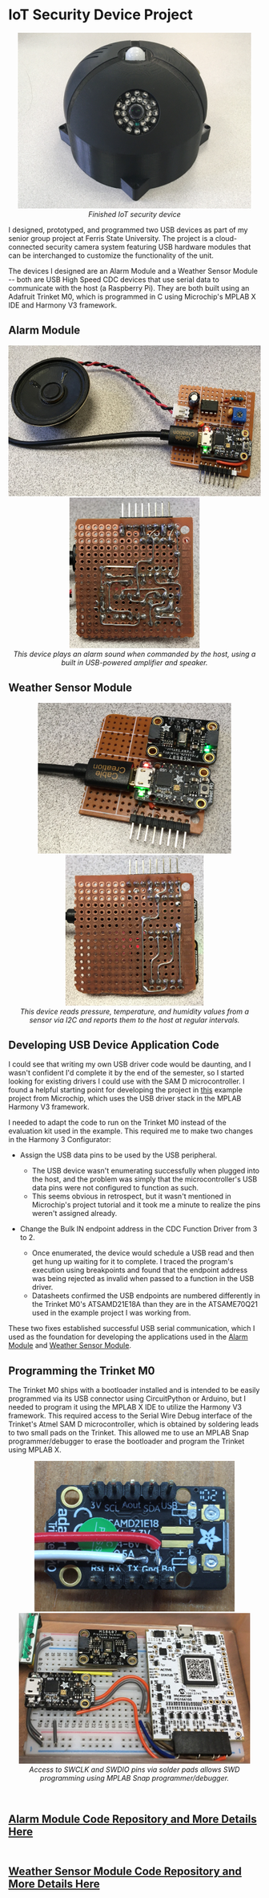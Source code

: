 # IoT Security Device Project
<p align="center">
<img src="https://github.com/andyroggenbuck/IoT-Security-Device/blob/main/images/Finished%20Device.jpg" height="350"><br/>
<i>Finished IoT security device</i></p>


I designed, prototyped, and programmed two USB devices as part of my senior group project at Ferris State University. The project is a cloud-connected security camera system featuring USB hardware modules that can be interchanged to customize the functionality of the unit.  

The devices I designed are an Alarm Module and a Weather Sensor Module -- both are USB High Speed CDC devices that use serial data to communicate with the host (a Raspberry Pi). They are both built using an Adafruit Trinket M0, which is programmed in C using Microchip's MPLAB X IDE and Harmony V3 framework.

## Alarm Module  
<p align="center">
<img src="https://github.com/andyroggenbuck/IoT-Security-Device/blob/main/images/Alarm%20Module%20Top%20Side.jpg" height="300"> <img src="https://github.com/andyroggenbuck/IoT-Security-Device/blob/main/images/Alarm%20Module%20Underside.jpg" height="300"><br/>
<i>This device plays an alarm sound when commanded by the host, using a built in USB-powered amplifier and speaker.</i></p>  

## Weather Sensor Module  
<p align="center">
<img src="https://github.com/andyroggenbuck/IoT-Security-Device/blob/main/images/Weather%20Module%20Top%20Side.jpg" height="300"> <img src="https://github.com/andyroggenbuck/IoT-Security-Device/blob/main/images/Weather%20Module%20Underside.jpg" height="300"><br/>
<i>This device reads pressure, temperature, and humidity values from a sensor via I2C and reports them to the host at regular intervals.</i></p>  

## Developing USB Device Application Code
I could see that writing my own USB driver code would be daunting, and I wasn't confident I'd complete it by the end of the semester, so I started looking for existing drivers I could use with the SAM D microcontroller. I found a helpful starting point for developing the project in [this](https://microchipdeveloper.com/harmony3:usb-getting-started-training-module) example project from Microchip, which uses the USB driver stack in the MPLAB Harmony V3 framework.

I needed to adapt the code to run on the Trinket M0 instead of the evaluation kit used in the example. This required me to make two changes in the Harmony 3 Configurator:

- Assign the USB data pins to be used by the USB peripheral.
  - The USB device wasn't enumerating successfully when plugged into the host, and the problem was simply that the microcontroller's USB data pins were not configured to function as such.
  - This seems obvious in retrospect, but it wasn't mentioned in Microchip's project tutorial and it took me a minute to realize the pins weren't assigned already.

- Change the Bulk IN endpoint address in the CDC Function Driver from 3 to 2.
  - Once enumerated, the device would schedule a USB read and then get hung up waiting for it to complete. I traced the program's execution using breakpoints and found that the endpoint address was being rejected as invalid when passed to a function in the USB driver.
  - Datasheets confirmed the USB endpoints are numbered differently in the Trinket M0's ATSAMD21E18A than they are in the ATSAME70Q21 used in the example project I was working from.

These two fixes established successful USB serial communication, which I used as the foundation for developing the applications used in the [Alarm Module](https://github.com/andyroggenbuck/USB-Alarm-Module) and [Weather Sensor Module](https://github.com/andyroggenbuck/USB-Weather-Sensor-Module).

## Programming the Trinket M0
The Trinket M0 ships with a bootloader installed and is intended to be easily programmed via its USB connector using CircuitPython or Arduino, but I needed to program it using the MPLAB X IDE to utilize the Harmony V3 framework. This required access to the Serial Wire Debug interface of the Trinket's Atmel SAM D microcontroller, which is obtained by soldering leads to two small pads on the Trinket. This allowed me to use an MPLAB Snap programmer/debugger to erase the bootloader and program the Trinket using MPLAB X.

<p align="center">
<img src="https://github.com/andyroggenbuck/IoT-Security-Device/blob/main/images/Trinket%20SWD%20Access.jpg" height="300"> <img src="https://github.com/andyroggenbuck/IoT-Security-Device/blob/main/images/Trinket%20Programming%20Setup.jpg" height="300"><br/>
<i>Access to SWCLK and SWDIO pins via solder pads allows SWD programming using MPLAB Snap programmer/debugger.</i></p><br/>

## [Alarm Module Code Repository and More Details Here](https://github.com/andyroggenbuck/USB-Alarm-Module)<br/><br/>
## [Weather Sensor Module Code Repository and More Details Here](https://github.com/andyroggenbuck/USB-Weather-Sensor-Module)
